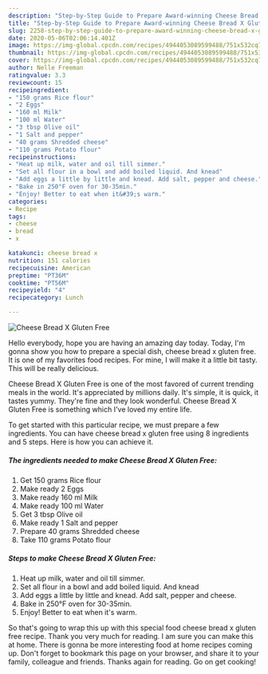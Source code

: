 ```yaml
---
description: "Step-by-Step Guide to Prepare Award-winning Cheese Bread X Gluten Free"
title: "Step-by-Step Guide to Prepare Award-winning Cheese Bread X Gluten Free"
slug: 2258-step-by-step-guide-to-prepare-award-winning-cheese-bread-x-gluten-free
date: 2020-05-06T02:06:14.401Z
image: https://img-global.cpcdn.com/recipes/4944053089599488/751x532cq70/cheese-bread-x-gluten-free-recipe-main-photo.jpg
thumbnail: https://img-global.cpcdn.com/recipes/4944053089599488/751x532cq70/cheese-bread-x-gluten-free-recipe-main-photo.jpg
cover: https://img-global.cpcdn.com/recipes/4944053089599488/751x532cq70/cheese-bread-x-gluten-free-recipe-main-photo.jpg
author: Nelle Freeman
ratingvalue: 3.3
reviewcount: 15
recipeingredient:
- "150 grams Rice flour"
- "2 Eggs"
- "160 ml Milk"
- "100 ml Water"
- "3 tbsp Olive oil"
- "1 Salt and pepper"
- "40 grams Shredded cheese"
- "110 grams Potato flour"
recipeinstructions:
- "Heat up milk, water and oil till simmer."
- "Set all flour in a bowl and add boiled liquid. And knead"
- "Add eggs a little by little and knead. Add salt, pepper and cheese."
- "Bake in 250°F oven for 30-35min."
- "Enjoy! Better to eat when it&#39;s warm."
categories:
- Recipe
tags:
- cheese
- bread
- x

katakunci: cheese bread x 
nutrition: 151 calories
recipecuisine: American
preptime: "PT36M"
cooktime: "PT56M"
recipeyield: "4"
recipecategory: Lunch

---
```



![Cheese Bread X Gluten Free](https://img-global.cpcdn.com/recipes/4944053089599488/751x532cq70/cheese-bread-x-gluten-free-recipe-main-photo.jpg)

Hello everybody, hope you are having an amazing day today. Today, I'm gonna show you how to prepare a special dish, cheese bread x gluten free. It is one of my favorites food recipes. For mine, I will make it a little bit tasty. This will be really delicious.



Cheese Bread X Gluten Free is one of the most favored of current trending meals in the world. It's appreciated by millions daily. It's simple, it is quick, it tastes yummy. They're fine and they look wonderful. Cheese Bread X Gluten Free is something which I've loved my entire life.


To get started with this particular recipe, we must prepare a few ingredients. You can have cheese bread x gluten free using 8 ingredients and 5 steps. Here is how you can achieve it.

<!--inarticleads1-->

##### The ingredients needed to make Cheese Bread X Gluten Free:

1. Get 150 grams Rice flour
1. Make ready 2 Eggs
1. Make ready 160 ml Milk
1. Make ready 100 ml Water
1. Get 3 tbsp Olive oil
1. Make ready 1 Salt and pepper
1. Prepare 40 grams Shredded cheese
1. Take 110 grams Potato flour




<!--inarticleads2-->

##### Steps to make Cheese Bread X Gluten Free:

1. Heat up milk, water and oil till simmer.
1. Set all flour in a bowl and add boiled liquid. And knead
1. Add eggs a little by little and knead. Add salt, pepper and cheese.
1. Bake in 250°F oven for 30-35min.
1. Enjoy! Better to eat when it&#39;s warm.




So that's going to wrap this up with this special food cheese bread x gluten free recipe. Thank you very much for reading. I am sure you can make this at home. There is gonna be more interesting food at home recipes coming up. Don't forget to bookmark this page on your browser, and share it to your family, colleague and friends. Thanks again for reading. Go on get cooking!
